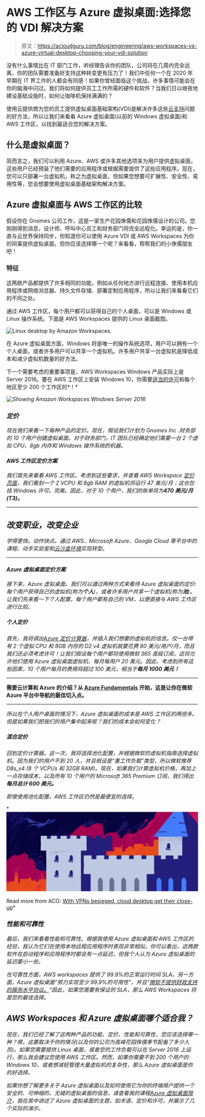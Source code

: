 # AWS 工作区与 Azure 虚拟桌面:选择您的 VDI 解决方案

> 原文：<https://acloudguru.com/blog/engineering/aws-workspaces-vs-azure-virtual-desktop-choosing-your-vdi-solution>

没有什么事情比在 IT 部门工作，听经理告诉你的团队，公司将在几周内完全远离，你的团队需要准备好支持这种转变更有压力了！我们中任何一个在 2020 年早期在 IT 界工作的人都会有同感！如果你曾经面临这个挑战，许多事情可能会在你的脑海中闪过。我们将如何提供员工工作所需的硬件和软件？当我们日以继夜地建设基础设施时，如何让咖啡机保持满满的？

使用云提供商为您的员工提供虚拟桌面基础架构(VDI)是解决许多这些[云支持](https://acloudguru.com/platform/accelerator-program)问题的好方法，所以让我们来看看 Azure 虚拟桌面(以前的 Windows 虚拟桌面)和 AWS 工作区，以找到最适合您的解决方案。

## 什么是虚拟桌面？

简而言之，我们可以利用 Azure、AWS 或许多其他选项来为用户提供虚拟桌面，这些用户已经预装了他们需要的应用程序或根据需要提供了这些应用程序。现在，您可以只部署一台虚拟机，称之为虚拟桌面，但如果您想要可扩展性、安全性、易用性等，您会想要使用虚拟桌面基础架构解决方案。

## Azure 虚拟桌面与 AWS 工作区的比较

假设你在 Gnomes 公司工作，这是一家生产花园侏儒和花园侏儒设计的公司。您刚刚得到消息，设计师、呼叫中心员工和财务部门将完全远程化。幸运的是，你一直与云世界保持同步，你知道你可以使用 Azure VDI 或 AWS Workspaces 为你的同事提供虚拟桌面，但你应该选择哪一个呢？来看看，帮帮我们的小侏儒朋友吧！

### 特征

这两款产品都提供了许多相同的功能，例如从任何地方进行远程连接、使用本机应用程序或网络浏览器、持久文件存储、部署定制应用程序，所以让我们来看看它们的不同之处。

通过 AWS 工作区，每个用户都可以获得自己的个人桌面，可以是 Windows 或 Linux 操作系统。下面是 AWS Workspaces 提供的 Linux 桌面截图。

![Linux desktop by Amazon Workspaces.](img/b5bbd37b4c1d81d6e4a8b779ef267dec.png)

在 Azure 虚拟桌面方面，Windows 将是唯一的操作系统选项，用户可以拥有一个个人桌面，或者许多用户可以共享一个虚拟机。许多用户共享一台虚拟机是降低成本和减少虚拟机数量的好方法。

下一个需要考虑的重要事项是，AWS Workspaces Windows 产品实际上是 Server 2016。要在 AWS 工作区上安装 Windows 10，你需要[适当的许可](https://docs.aws.amazon.com/workspaces/latest/adminguide/byol-windows-images.html)和每个地区至少 200 个工作区的*！*

*![Showing Amazon Workspaces Windows Server 2016](img/9bdf9851d3ad22475ed7cf8fb3044910.png)*

### *定价*

*现在我们来看一下每种产品的定价。现在，假设我们计划为 Gnomes Inc .财务部的 10 个用户创建虚拟桌面。对于财务部门，IT 团队已经确定他们需要一台 2 个虚拟 CPU、8gb 内存和 Windows 操作系统的机器。*

#### *AWS 工作区定价方案*

*我们首先来看看 AWS 工作区。考虑到这些要求，并查看 AWS Workspace [定价页面](https://aws.amazon.com/workspaces/pricing)，我们看到一个 2 VCPU 和 8gb RAM 的虚拟机将运行 47 美元/月；这也包括 Windows 许可。完美。因此，对于 10 个用户，我们的账单将为**470 美元/月(T3)。***

* * *

## ***改变职业，改变企业***

*学得更快。动作快点。通过 AWS、Microsoft Azure、Google Cloud 等平台中的课程、动手实验室和[云沙盒环境](https://acloudguru.com/platform/cloud-sandbox-playgrounds)实现转型。*

* * *

#### *Azure 虚拟桌面定价方案*

*接下来，Azure 虚拟桌面。我们可以通过两种方式来看待 Azure 虚拟桌面的定价:每个用户获得自己的虚拟机(称为**个人**)，或者许多用户共享一个虚拟机(称为**池**)。让我们先来看一下个人配置，每个用户都有自己的 VM，以便直接与 AWS 工作区进行比较。*

##### *个人定价*

*首先，我将调出[Azure 定价计算器](https://azure.microsoft.com/en-us/pricing/calculator/)，并插入我们想要的虚拟机的信息。仅一台带有 2 个虚拟 CPU 和 8GB 内存的 D2 v4 虚拟机就要花费 80 美元/用户/月，而且我们还必须考虑许可！让我们假设每个用户都将使用微软 365 高级订阅，这将允许他们使用 Azure 虚拟桌面虚拟机，每月每用户 20 美元。因此，考虑到所有这些因素，10 个用户每月的费用将超过 100 美元，相当于**每月 1000 美元！***

* * *

**需要云计算和 Azure 的介绍？从 [Azure Fundamentals](https://acloudguru.com/course/az-900-microsoft-azure-fundamentals) 开始，这是让你在微软 Azure 平台中导航的最佳切入点。**

* * *

*所以在个人用户桌面的情况下，Azure 虚拟桌面的成本是 AWS 工作区的两倍多。但是如果我们把我们的用户集中起来呢？我们的成本会如何变化？*

##### *混合定价*

*回到定价计算器。这一次，我将选择池化配置，并根据微软的虚拟机指南选择虚拟机。因为我们的用户不到 20 人，并且假设是“重工作负载”类型，所以微软推荐 D8s_v4 (8 个 VCPUs 和 32GB RAM)。现在，如果我们计算虚拟机价格，再加上一点存储成本，以及所有 10 个用户的 Microsoft 365 Premium 订阅，我们得出**每月总计 600 美元。***

*即使使用池化配置，AWS 工作区仍然是最便宜的选择。*

*[![workspaces and vpns](img/e1670b67db6b4a8da8dad268fc93b57b.png)](https://acloudguru.com/blog/engineering/vpn-cloud-desktop-amazon-workspaces)

Read more from ACG: [With VPNs besieged, cloud desktop get their close-up](https://acloudguru.com/blog/engineering/vpn-cloud-desktop-amazon-workspaces)* 

### *性能和可靠性*

*最后，我们来看看性能和可靠性。根据我使用 Azure 虚拟桌面和 AWS 工作区的经验，我认为它们在使用本地远程应用程序时表现非常相似。你可以看出，这两款软件在启动程序和应用程序时都会有一点延迟，但我个人认为 Azure 虚拟桌面的延迟要小一些。*

*在可靠性方面，AWS workspaces 提供了 99.9%的正常运行时间 SLA。另一方面，Azure 虚拟桌面“努力实现至少 99.9%的可用性”，并且“[微软不提供财政支持的服务水平协议。](https://azure.microsoft.com/en-us/support/legal/sla/virtual-desktop/v1_0/)“因此，如果您需要有保证的 SLA，那么 AWS Workspaces 将是您的最佳选择。*

## *AWS Workspaces 和 Azure 虚拟桌面哪个适合我？*

*现在，我们已经了解了这两种产品的功能、定价、性能和可靠性，您应该选择哪一种？嗯，这要取决于你的情况(以及你的公司为高峰花园侏儒季节配备了多少人员)。如果您需要提供 Linux 桌面，或者您的工作负载可以在 Server 2016 上运行，那么我会建议您使用 AWS 工作区。然而，如果你需要不到 200 个用户的 Windows 10，或者想减轻管理大量虚拟机的复杂性，那么 Azure 虚拟桌面是你的好选择。*

*如果你想了解更多关于 Azure 虚拟桌面以及如何使用它为你的终端用户提供一个安全的、可伸缩的、无缝的虚拟桌面的信息，请查看我的课程[Azure 虚拟桌面简介](https://acloudguru.com/course/introduction-to-azure-virtual-desktop)，我在其中讲述了 Azure 虚拟桌面的主题，如术语、定价和许可，并展示了几个实际的演示。*
